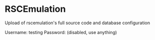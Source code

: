 # RSCEmulation
Upload of rscemulation's full source code and database configuration


Username: testing
Password: (disabled, use anything)
